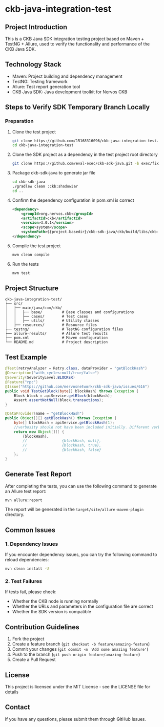 # ckb-java-integration-test

## Project Introduction

This is a CKB Java SDK integration testing project based on Maven + TestNG + Allure, used to verify the functionality and performance of the CKB Java SDK.

## Technology Stack

- Maven: Project building and dependency management
- TestNG: Testing framework
- Allure: Test report generation tool
- CKB Java SDK: Java development toolkit for Nervos CKB

## Steps to Verify SDK Temporary Branch Locally

### Preparation

1. Clone the test project
   ```bash
   git clone https://github.com/15168316096/ckb-java-integration-test.git -b newmultisign
   cd ckb-java-integration-test
   ```

2. Clone the SDK project as a dependency in the test project root directory
   ```bash
   git clone https://github.com/eval-exec/ckb-sdk-java.git -b exec/fix-multisig
   ```

3. Package ckb-sdk-java to generate jar file
   ```bash
   cd ckb-sdk-java
   ./gradlew clean :ckb:shadowJar
   cd ..
   ```

4. Confirm the dependency configuration in pom.xml is correct
   ```xml
   <dependency>
       <groupId>org.nervos.ckb</groupId>
       <artifactId>ckb</artifactId>
       <version>3.0.1</version>
       <scope>system</scope>
       <systemPath>${project.basedir}/ckb-sdk-java/ckb/build/libs/ckb-3.0.1-all.jar</systemPath>
   </dependency>
   ```

5. Compile the test project
   ```bash
   mvn clean compile
   ```

6. Run the tests
   ```bash
   mvn test
   ```

## Project Structure

```
ckb-java-integration-test/
├── src/
│   ├── main/java/com/ckb/
│   │   ├── base/         # Base classes and configurations
│   │   ├── cases/        # Test cases
│   │   ├── utils/        # Utility classes
│   ├── resources/        # Resource files
├── testng/               # TestNG configuration files
├── allure-results/       # Allure test results
├── pom.xml               # Maven configuration
└── README.md             # Project description
```

## Test Example

```java
@Test(retryAnalyzer = Retry.class, dataProvider = "getBlockHash")
@Description("with_cycles:null/true/false")
@Severity(SeverityLevel.BLOCKER)
@Feature("rpc")
@Issue("https://github.com/nervosnetwork/ckb-sdk-java/issues/616")
public void TestGetBlock(byte[] blockHash) throws Exception {
    Block block = apiService.getBlock(blockHash);
    Assert.assertNotNull(block.transactions);
}

@DataProvider(name = "getBlockHash")
public Object[][] getBlockHash() throws Exception {
    byte[] blockHash = apiService.getBlockHash(1);
    //verbosity should not have been included initially. Different verbosity values return different types, can't be placed in the same method.
    return new Object[][] {
        {blockHash},
        //                {blockHash, null},
        //                {blockHash, true},
        //                {blockHash, false}
    };
}
```

## Generate Test Report

After completing the tests, you can use the following command to generate an Allure test report:

```bash
mvn allure:report
```

The report will be generated in the `target/site/allure-maven-plugin` directory.

## Common Issues

### 1. Dependency Issues

If you encounter dependency issues, you can try the following command to reload dependencies:

```bash
mvn clean install -U
```

### 2. Test Failures

If tests fail, please check:

- Whether the CKB node is running normally
- Whether the URLs and parameters in the configuration file are correct
- Whether the SDK version is compatible

## Contribution Guidelines

1. Fork the project
2. Create a feature branch (`git checkout -b feature/amazing-feature`)
3. Commit your changes (`git commit -m 'Add some amazing feature'`)
4. Push to the branch (`git push origin feature/amazing-feature`)
5. Create a Pull Request

## License

This project is licensed under the MIT License - see the LICENSE file for details

## Contact

If you have any questions, please submit them through GitHub Issues.
        